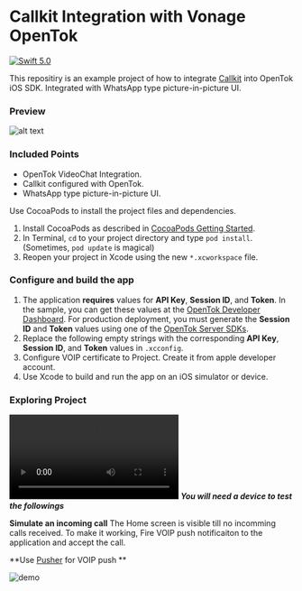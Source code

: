 
# Callkit Integration with Vonage OpenTok

[![Swift 5.0](https://img.shields.io/badge/Swift-5.0-orange.svg?style=flat)](https://swift.org)

This repositiry is an example project of how to integrate [Callkit](https://developer.apple.com/documentation/callkit) into OpenTok iOS SDK. Integrated with WhatsApp type picture-in-picture UI.

### Preview
![alt text](https://github.com/mobile-simformsolutions/OpenTokVideoChatIOS/blob/master/preview.gif)

### Included Points
- OpenTok VideoChat Integration.
- Callkit configured with OpenTok.
- WhatsApp type picture-in-picture UI.

Use CocoaPods to install the project files and dependencies.

1. Install CocoaPods as described in [CocoaPods Getting Started](https://guides.cocoapods.org/using/getting-started.html#getting-started).
1. In Terminal, `cd` to your project directory and type `pod install`. (Sometimes, `pod update` is magical)
1. Reopen your project in Xcode using the new `*.xcworkspace` file.

### Configure and build the app
1. The application **requires** values for **API Key**, **Session ID**, and **Token**. In the sample, you can get these values at the [OpenTok Developer Dashboard](https://dashboard.tokbox.com/). For production deployment, you must generate the **Session ID** and **Token** values using one of the [OpenTok Server SDKs](https://tokbox.com/developer/sdks/server/).
1. Replace the following empty strings with the corresponding **API Key**, **Session ID**, and **Token** values in `.xcconfig`.
2. Configure VOIP certificate to Project. Create it from apple developer account.
1. Use Xcode to build and run the app on an iOS simulator or device.

### Exploring Project
![demo](./callDemo.mov)
 ***You will need a device to test the followings***
 
**Simulate an incoming call**
The Home screen is visible till no incomming calls received. To make it working, Fire VOIP push notificaiton to the application and accept the call.

**Use [Pusher](https://github.com/noodlewerk/NWPusher) for VOIP push **

![demo](https://github.com/mobile-simformsolutions/OpenTokVideoChatIOS/blob/master/pusher.png)


